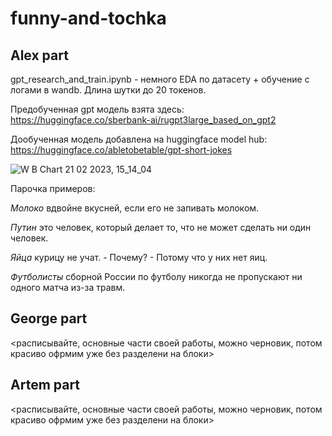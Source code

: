# funny-and-tochka

## Alex part

gpt_research_and_train.ipynb - немного EDA по датасету + обучение с логами в wandb. Длина шутки до 20 токенов.

Предобученная gpt модель взята здесь: https://huggingface.co/sberbank-ai/rugpt3large_based_on_gpt2

Дообученная модель добавлена на huggingface model hub: https://huggingface.co/abletobetable/gpt-short-jokes

![W B Chart 21 02 2023, 15_14_04](https://user-images.githubusercontent.com/109301202/220342377-ef65c81c-992b-4946-8783-e3f2323a0048.png)

Парочка примеров:

*Молоко* вдвойне вкусней, если его не запивать молоком.

*Путин* это человек, который делает то, что не может сделать ни один человек.

*Яйца* курицу не учат. - Почему? - Потому что у них нет яиц.

*Футболисты* сборной России по футболу никогда не пропускают ни одного матча из-за травм.

## George part

<расписывайте, основные части своей работы, можно черновик, потом красиво офрмим уже без разделени на блоки>

## Artem part

<расписывайте, основные части своей работы, можно черновик, потом красиво офрмим уже без разделени на блоки>
